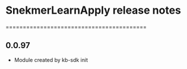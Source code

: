 # SnekmerLearnApply release notes
=========================================

0.0.97
-----
* Module created by kb-sdk init
